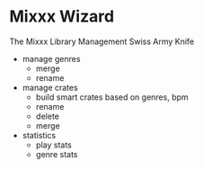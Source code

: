 # Mixxx Wizard

The Mixxx Library Management Swiss Army Knife

* manage genres
  * merge
  * rename
* manage crates
  * build smart crates based on genres, bpm
  * rename
  * delete
  * merge
* statistics
  * play stats
  * genre stats
